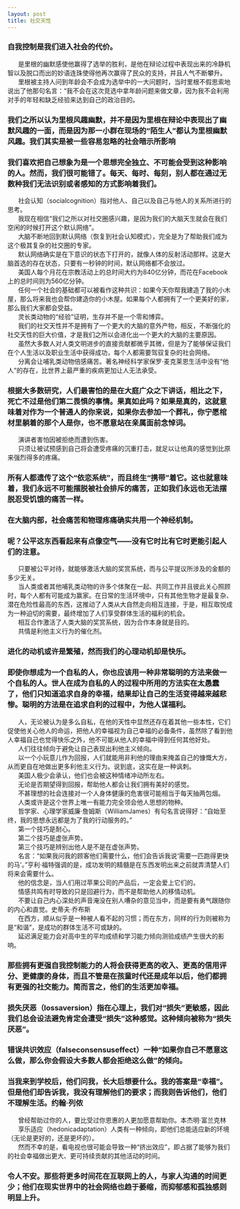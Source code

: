 ```yaml
---
layout: post
title: 社交天性  
---   
```

### 自我控制是我们进入社会的代价。<!-- more -->        
&nbsp;&nbsp;&nbsp;&nbsp;&nbsp;&nbsp;是里根的幽默感使他赢得了选举的胜利，是他在辩论过程中表现出来的冷静机智以及脱口而出的妙语连珠使得他再次赢得了民众的支持，并且人气不断攀升。              
&nbsp;&nbsp;&nbsp;&nbsp;&nbsp;&nbsp;里根被主持人问到年龄会不会成为选举中的一大问题时，当时里根不假思索地说出了他那句名言：“我不会在这次竞选中拿年龄问题来做文章，因为我不会利用对手的年轻和缺乏经验来达到自己的政治目的。               
### 我们之所以认为里根风趣幽默，并不是因为里根在辩论中表现出了幽默风趣的一面，而是因为那一小群在现场的“陌生人”都认为里根幽默风趣。我们其实是被一些容易忽略的社会暗示所影响               
### 我们喜欢把自己想象为是一个思想完全独立、不可能会受到这种影响的人。然而，我们很可能错了。每天、每时、每刻，别人都在通过无数种我们无法识别或者感知的方式影响着我们。               
&nbsp;&nbsp;&nbsp;&nbsp;&nbsp;&nbsp;社会认知（socialcognition）指对他人、自己以及自己与他人的关系所进行的思考。               
&nbsp;&nbsp;&nbsp;&nbsp;&nbsp;&nbsp;我现在相信“我们之所以对社交圈感兴趣，是因为我们的大脑天生就会在我们空闲的时候打开这个默认网络”。               
&nbsp;&nbsp;&nbsp;&nbsp;&nbsp;&nbsp;大脑不断地回到默认网络（恢复到社会认知模式），完全是为了帮助我们成为这个极其复杂的社交圈的专家。               
&nbsp;&nbsp;&nbsp;&nbsp;&nbsp;&nbsp;默认网络确实是在下意识的状态下打开的，就像人体的反射活动那样。这是大脑首选的存在状态，只要有一秒钟的时间，默认网络都不会放过。               
&nbsp;&nbsp;&nbsp;&nbsp;&nbsp;&nbsp;美国人每个月花在宗教活动上的总时间大约为840亿分钟，而花在Facebook上的总时间则为560亿分钟。               
&nbsp;&nbsp;&nbsp;&nbsp;&nbsp;&nbsp;任何一个社会的基础都可以被看作这种共识：如果今天你帮我建造了我的小木屋，那么将来我也会帮你建造你的小木屋。如果每个人都拥有了一个更美好的家，那么我们大家都会受益。               
&nbsp;&nbsp;&nbsp;&nbsp;&nbsp;&nbsp;灵长类动物的“经验”证明，生存并不是一个零和博弈。               
&nbsp;&nbsp;&nbsp;&nbsp;&nbsp;&nbsp;我们的社交天性并不是拥有了一个更大的大脑的意外产物，相反，不断强化的社交天性的巨大价值，才是我们之所以会进化出一个更大的大脑的主要原因。               
&nbsp;&nbsp;&nbsp;&nbsp;&nbsp;&nbsp;虽然大多数人对人类文明进步的直接贡献都微乎其微，但是为了能够保证我们在个人生活以及职业生活中获得成功，每个人都需要驾驭复杂的社会网络。                             
&nbsp;&nbsp;&nbsp;&nbsp;&nbsp;&nbsp;分离会让哺乳类动物倍感痛苦。著名神经科学家保罗·麦克莱恩生活中没有“他人”的存在，比世界上最严重的疾病更加让人无法承受。               
### 根据大多数研究，人们最害怕的是在大庭广众之下讲话，相比之下，死亡不过是他们第二畏惧的事情。果真如此吗？如果是真的，这就意味着对作为一个普通人的你来说，如果你去参加一个葬礼，你宁愿棺材里躺着的那个人是你，也不愿意站在亲属面前念悼词。               
&nbsp;&nbsp;&nbsp;&nbsp;&nbsp;&nbsp;演讲者害怕因被拒绝而遭到伤害。               
&nbsp;&nbsp;&nbsp;&nbsp;&nbsp;&nbsp;只须让被试预感到自己将会遭受疼痛的沉重打击，就足以让他真的感觉到比原来强烈得多的疼痛。               
### 所有人都遗传了这个“依恋系统”，而且终生“携带”着它。这也就意味着，我们永远不可能摆脱被社会排斥的痛苦，正如我们永远也无法摆脱忍受饥饿的痛苦一样。                              
### 在大脑内部，社会痛苦和物理疼痛确实共用一个神经机制。               
### 呢？公平这东西看起来有点像空气——没有它时比有它时更能引起人们的注意。               
&nbsp;&nbsp;&nbsp;&nbsp;&nbsp;&nbsp;只要被公平对待，就能够激活大脑的奖赏系统，而与公平提议所涉及的金额的多少无关。               
&nbsp;&nbsp;&nbsp;&nbsp;&nbsp;&nbsp;当人类或者其他哺乳类动物的许多个体聚在一起、共同工作并且彼此关心照顾时，每个人都有可能成为赢家。在日常的生活环境中，只有其他生物才是最复杂、潜在危险性最高的东西，这推动了人类从大自然走向相互连接，于是，相互取悦成为一种迫切的需要，最终增加了人们享受群体生活的福利的机会。               
&nbsp;&nbsp;&nbsp;&nbsp;&nbsp;&nbsp;相互合作激活了人类大脑的奖赏系统，因为合作本身就是目的。               
&nbsp;&nbsp;&nbsp;&nbsp;&nbsp;&nbsp;共情是利他主义行为的催化剂。               
### 进化的动机或许是繁殖，然而我们的心理动机却是快乐。               
### 即使你想成为一个自私的人，你也应该用一种非常聪明的方法来做一个自私的人。世人在成为自私的人的过程中所用的方法实在太愚蠢了，他们只知道追求自身的幸福，结果却让自己的生活变得越来越悲惨。聪明的方法是在追求自利的过程中，为他人谋福利。               
&nbsp;&nbsp;&nbsp;&nbsp;&nbsp;&nbsp;人，无论被认为是多么自私，在他的天性中显然还存在着其他一些本性，它们促使他关心他人的命运，把他人的幸福视为自己幸福的必备条件，虽然除了看到他人幸福自己也觉得快乐之外，他不可能从他人的幸福中得到任何其他好处。               
&nbsp;&nbsp;&nbsp;&nbsp;&nbsp;&nbsp;人们往往倾向于避免让自己表现出利他主义倾向。               
&nbsp;&nbsp;&nbsp;&nbsp;&nbsp;&nbsp;以一个小玩意儿作为回报，人们就能用非利他的理由来掩盖自己的慷慨大方，从而更自在地做出更多利他主义行为。说到底，这实在是一种讽刺。               
&nbsp;&nbsp;&nbsp;&nbsp;&nbsp;&nbsp;美国人极少会承认，他们也会被这种情绪冲动所左右。               
&nbsp;&nbsp;&nbsp;&nbsp;&nbsp;&nbsp;无论是否期望得到回报，帮助他人都会让我们拥有美好的感觉。               
&nbsp;&nbsp;&nbsp;&nbsp;&nbsp;&nbsp;不甚理想的社会连接对一个人身体健康的危害很可能相当于每天抽两包烟。                              
&nbsp;&nbsp;&nbsp;&nbsp;&nbsp;&nbsp;人类或许是这个世界上唯一有能力完全领会他人思想的物种。               
&nbsp;&nbsp;&nbsp;&nbsp;&nbsp;&nbsp;哲学家、心理学家威廉·詹姆斯（WilliamJames）有句名言说得好：“自始至终，我的思想永远都是为了我的行动服务的。”               
&nbsp;&nbsp;&nbsp;&nbsp;&nbsp;&nbsp;第一个技巧是耐心。               
&nbsp;&nbsp;&nbsp;&nbsp;&nbsp;&nbsp;第二个技巧是虚张声势。               
&nbsp;&nbsp;&nbsp;&nbsp;&nbsp;&nbsp;第三个技巧是辨别出他人是不是在虚张声势。               
&nbsp;&nbsp;&nbsp;&nbsp;&nbsp;&nbsp;名言：“如果我问我的顾客他们需要什么，他们会告诉我说‘需要一匹跑得更快的马’。”亨利·福特强调的是，成功发明的精髓是在东西发明出来之前就弄清楚人们将来会需要什么。               
&nbsp;&nbsp;&nbsp;&nbsp;&nbsp;&nbsp;他的信念是，当人们用过苹果公司的产品后，一定会爱上它们的。               
&nbsp;&nbsp;&nbsp;&nbsp;&nbsp;&nbsp;情感共鸣有时导致的只是回避行为，而不是帮助他人的移情动机。                             
&nbsp;&nbsp;&nbsp;&nbsp;&nbsp;&nbsp;不要让自己内心深处的声音淹没在别人嘈杂的意见当中，而是要有勇气跟随你的内心和直觉。史蒂夫·乔布斯               
&nbsp;&nbsp;&nbsp;&nbsp;&nbsp;&nbsp;在西方，顺从似乎是一种被人看不起的习惯；而在东方，同样的行为则被称为是“和谐”，是成功的群体生活不可或缺的。               
&nbsp;&nbsp;&nbsp;&nbsp;&nbsp;&nbsp;延迟满足能力会对高中生的平均成绩和学习能力倾向测验成绩产生很大的影响。               
### 那些拥有更强自我控制能力的人将会获得更高的收入、更高的信用评分、更健康的身体，而且不管是在孩童时代还是成年以后，他们都拥有更强的社交能力。简而言之，他们的生活更加幸福。               
### 损失厌恶（lossaversion）指在心理上，我们对“损失”更敏感，因此我们总会设法避免肯定会遭受“损失”这种感觉。这种倾向被称为“损失厌恶”。               
### 错误共识效应（falseconsensuseffect）一种“如果你自己不愿意这么做，那么你会假设大多数人都会拒绝这么做”的倾向。                                      
### 当我来到学校后，他们问我，长大后想要什么。我的答案是“幸福”。但是他们却告诉我，我没有理解他们的要求；而我则告诉他们，他们不理解生活。约翰·列侬               
&nbsp;&nbsp;&nbsp;&nbsp;&nbsp;&nbsp;曾经帮助过你的人，要比受过你恩惠的人更加愿意帮助你。本杰明·富兰克林               
&nbsp;&nbsp;&nbsp;&nbsp;&nbsp;&nbsp;享乐适应（hedonicadaptation）人类有一种倾向，即他们总能适应新的环境（无论是更好的，还是更坏的）。               
&nbsp;&nbsp;&nbsp;&nbsp;&nbsp;&nbsp;然而不幸的是，看电视也很可能会导致一种“挤出效应”，即占据了能够为我们的社会幸福做出更大、更可持续贡献的其他活动的时间。               
### 令人不安。那些将更多时间花在互联网上的人，与家人沟通的时间更少；他们在现实世界中的社会网络也趋于萎缩，而抑郁感和孤独感则明显上升。               
